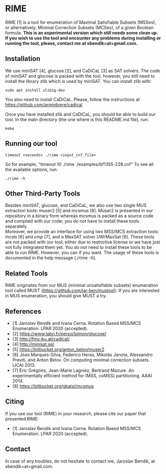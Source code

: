 # RIME

RIME [1] is a tool for enumeration of Maximal Satisfiable Subsets (MSSes), or alternatively, Minimal Correction Subsets (MCSes), of a given Boolean formula. 
**This is an experimental version which still needs some clean up. If you wish to use the tool and encounter any problems during installing or running the tool, please, contact me at xbendik=at=gmail.com.**


## Installation
We use miniSAT [4], glucose [2], and CaDiCaL [3] as SAT solvers. The code of miniSAT and glucose is packed with the tool, however, you still need to install the library zlib which is used by miniSAT. You can install zlib with:
```
sudo apt install zlib1g-dev
```

You also need to install CaDiCaL. Please, follow the instructions at https://github.com/arminbiere/cadical

Once you have installed zlib and CaDiCaL, you should be able to build our tool.
In the main directory (the one where is this README.md file), run:
```
make
```

## Running our tool
```
timeout <seconds> ./rime <input_cnf_file>
```

So for example, "timeout 10 ./rime ./examples/bf1355-228.cnf"
To see all the available options, run:
```
./rime -h
```

## Other Third-Party Tools
Besides miniSAT, glucose, and CaDiCaL, we also use two single MUS extraction tools: muser2 [5] and mcsmus [8]. Muser2 is presented in our repository in a binary form whereas mcsmus is packed as a source code and compiled with our code; you do not have to install these tools separately.  
Moreover, we provide an interface for using two MSS/MCS extraction tools: mcsls [6] and cmp [7], and a MaxSAT solver UWrMaxSat [9]. These tools are not packed with our tool; either due to restrictive license or we have just not fully integrated them yet. You do not need to install these tools to be able to run RIME. However, you can if you want. The usage of these tools is documented in the help message (./rime -h).

## Related Tools
RIME originates from our MUS (minimal unsatisfiable subsets) enumeration tool called MUST (https://github.com/jar-ben/mustool). If you are interested in MUS enumeration, you should give MUST a try. 

## References
* [1] Jaroslav Bendik and Ivana Cerna. Rotation Based MSS/MCS Enumeration. LPAR 2020 (accepted).
* [2] https://www.labri.fr/perso/lsimon/glucose/
* [3] http://fmv.jku.at/cadical/
* [4] http://minisat.se/
* [5] https://bitbucket.org/anton_belov/muser2
* [6] Joao Marques-Silva, Federico Heras, Mikolás Janota, Alessandro Previti, and Anton Belov. On computing minimal correction subsets. IJCAI 2013.
* [7] Éric Grégoire, Jean-Marie Lagniez, Bertrand Mazure. An experimentally efficient method for (MSS, coMSS) partitioning. AAAI 2014.
* [8] https://bitbucket.org/gkatsi/mcsmus

## Citing
If you use our tool (RIME) in your research, please cite our paper that presented RIME:
* [1] Jaroslav Bendik and Ivana Cerna. Rotation Based MSS/MCS Enumeration. LPAR 2020 (accepted).

## Contact
In case of any troubles, do not hesitate to contact me, Jaroslav Bendik, at xbendik=at=gmail.com.



